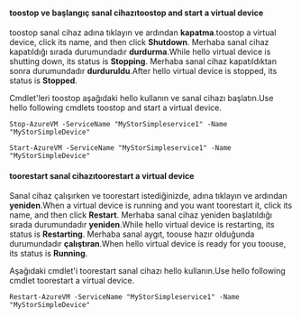 #### <a name="toostop-and-start-a-virtual-device"></a><span data-ttu-id="7a5a9-101">toostop ve başlangıç sanal cihazı</span><span class="sxs-lookup"><span data-stu-id="7a5a9-101">toostop and start a virtual device</span></span>
<span data-ttu-id="7a5a9-102">toostop sanal cihaz adına tıklayın ve ardından **kapatma**.</span><span class="sxs-lookup"><span data-stu-id="7a5a9-102">toostop a virtual device, click its name, and then click **Shutdown**.</span></span> <span data-ttu-id="7a5a9-103">Merhaba sanal cihaz kapatıldığı sırada durumundadır **durdurma**.</span><span class="sxs-lookup"><span data-stu-id="7a5a9-103">While hello virtual device is shutting down, its status is **Stopping**.</span></span> <span data-ttu-id="7a5a9-104">Merhaba sanal cihaz kapatıldıktan sonra durumundadır **durduruldu**.</span><span class="sxs-lookup"><span data-stu-id="7a5a9-104">After hello virtual device is stopped, its status is **Stopped**.</span></span>

<span data-ttu-id="7a5a9-105">Cmdlet'leri toostop aşağıdaki hello kullanın ve sanal cihazı başlatın.</span><span class="sxs-lookup"><span data-stu-id="7a5a9-105">Use hello following cmdlets toostop and start a virtual device.</span></span>

`Stop-AzureVM -ServiceName "MyStorSimpleservice1" -Name "MyStorSimpleDevice"`

`Start-AzureVM -ServiceName "MyStorSimpleservice1" -Name "MyStorSimpleDevice"`

#### <a name="toorestart-a-virtual-device"></a><span data-ttu-id="7a5a9-106">toorestart sanal cihazı</span><span class="sxs-lookup"><span data-stu-id="7a5a9-106">toorestart a virtual device</span></span>
<span data-ttu-id="7a5a9-107">Sanal cihaz çalışırken ve toorestart istediğinizde, adına tıklayın ve ardından **yeniden**.</span><span class="sxs-lookup"><span data-stu-id="7a5a9-107">When a virtual device is running and you want toorestart it, click its name, and then click **Restart**.</span></span> <span data-ttu-id="7a5a9-108">Merhaba sanal cihaz yeniden başlatıldığı sırada durumundadır **yeniden**.</span><span class="sxs-lookup"><span data-stu-id="7a5a9-108">While hello virtual device is restarting, its status is **Restarting**.</span></span> <span data-ttu-id="7a5a9-109">Merhaba sanal aygıt, toouse hazır olduğunda durumundadır **çalıştıran**.</span><span class="sxs-lookup"><span data-stu-id="7a5a9-109">When hello virtual device is ready for you toouse, its status is **Running**.</span></span>

<span data-ttu-id="7a5a9-110">Aşağıdaki cmdlet'i toorestart sanal cihazı hello kullanın.</span><span class="sxs-lookup"><span data-stu-id="7a5a9-110">Use hello following cmdlet toorestart a virtual device.</span></span>

`Restart-AzureVM -ServiceName "MyStorSimpleservice1" -Name "MyStorSimpleDevice"`

